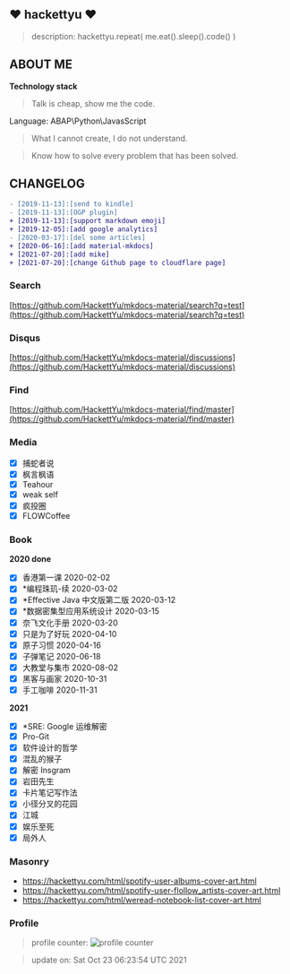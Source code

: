 ## :heart: hackettyu :heart:

> description: hackettyu.repeat( me.eat().sleep().code() )

## ABOUT ME

**Technology stack**

> Talk is cheap, show me the code.

Language: ABAP\Python\JavasScript

> What I cannot create, I do not understand.

> Know how to solve every problem that has been solved.

## CHANGELOG

``` diff
- [2019-11-13]:[send to kindle]
- [2019-11-13]:[OGP plugin]
+ [2019-11-13]:[support markdown emoji]
+ [2019-12-05]:[add google analytics]
- [2020-03-17]:[del some articles]
+ [2020-06-16]:[add material-mkdocs]
+ [2021-07-20]:[add mike]
+ [2021-07-20]:[change Github page to cloudflare page]
```

### Search

[https://github.com/HackettYu/mkdocs-material/search?q=test](https://github.com/HackettYu/mkdocs-material/search?q=test)

### Disqus

[https://github.com/HackettYu/mkdocs-material/discussions](https://github.com/HackettYu/mkdocs-material/discussions)

### Find

[https://github.com/HackettYu/mkdocs-material/find/master](https://github.com/HackettYu/mkdocs-material/find/master)

### Media

* [X] 捕蛇者说
* [X] 枫言枫语
* [X] Teahour
* [X] weak self
* [X] 疯投圈
* [X] FLOWCoffee

### Book

**2020 done**

- [x] 香港第一课                   2020-02-02
- [x] *编程珠玑-续                  2020-03-02
- [x] *Effective Java 中文版第二版  2020-03-12
- [x] *数据密集型应用系统设计        2020-03-15
- [x] 奈飞文化手册                 2020-03-20
- [x] 只是为了好玩                 2020-04-10
- [x] 原子习惯                     2020-04-16
- [X] 子弹笔记                     2020-06-18
- [X] 大教堂与集市                 2020-08-02
- [X] 黑客与画家 2020-10-31
- [X] 手工咖啡 2020-11-31

**2021**
                
- [X] *SRE: Google 运维解密         
- [X] Pro-Git
- [X] 软件设计的哲学
- [X] 混乱的猴子
- [X] 解密 Insgram
- [X] 岩田先生
- [X] 卡片笔记写作法
- [X] 小径分叉的花园
- [X] 江城
- [X] 娱乐至死
- [X] 局外人

### Masonry

- <https://hackettyu.com/html/spotify-user-albums-cover-art.html>
- <https://hackettyu.com/html/spotify-user-flollow_artists-cover-art.html>
- <https://hackettyu.com/html/weread-notebook-list-cover-art.html>

### Profile 

> profile counter: ![profile counter](https://komarev.com/ghpvc/?username=hackettyu&color=grey)


> update on: Sat Oct 23 06:23:54 UTC 2021 

